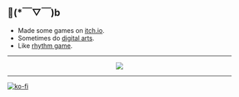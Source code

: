 ## 👋(*￣▽￣)b

- Made some games on [itch.io](https://nnda.itch.io).
- Sometimes do [digital arts](https://www.artstation.com/nnda).
- Like [rhythm game](https://osu.ppy.sh/users/10614731).

<hr>

<p align="center">
  <a href="https://git.io/streak-stats"><a href="https://git.io/streak-stats"><img src="https://streak-stats.demolab.com?user=nndda&theme=dark&hide_border=true&date_format=j%20M%5B%20Y%5D&background=FFFFFF00&ring=61ECF0&fire=61ECF0&currStreakLabel=61ECF0"/></a>
</p>

<hr>
  
[![ko-fi](https://ko-fi.com/img/githubbutton_sm.svg)](https://ko-fi.com/L3L536B9Z)
